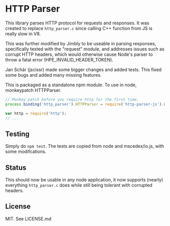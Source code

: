# HTTP Parser

This library parses HTTP protocol for requests and responses.  It was created to replace `http_parser.c` since calling C++ function from JS is really slow in V8.

This was further modified by Jimbly to be useable in parsing responses, specifically tested with the "request" module, and addresses issues such as corrupt HTTP headers, which would otherwise cause Node's parser to throw a fatal error (HPE_INVALID_HEADER_TOKEN).

Jan Schär (jscissr) made some bigger changes and added tests. This fixed some bugs and added many missing features.

This is packaged as a standalone npm module.  To use in node, monkeypatch HTTPParser.

```js
// Monkey patch before you require http for the first time.
process.binding('http_parser').HTTPParser = require('http-parser-js').HTTPParser;

var http = require('http');
// ...
```

## Testing

Simply do `npm test`. The tests are copied from node and mscedex/io.js, with some modifcations.

## Status

This should now be usable in any node application, it now supports (nearly) everything `http_parser.c` does while still being tolerant with corrupted headers.

## License

MIT. See LICENSE.md
